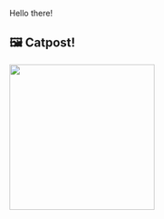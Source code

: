 Hello there!



## 🖼️ Catpost!

<sub>
    <img src="https://cdn2.thecatapi.com/images/OS1VioBop.jpg" height="256">
</sub>

